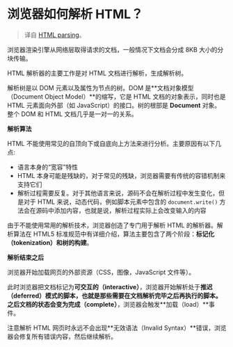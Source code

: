 # 浏览器如何解析 HTML？

> 译自 [HTML parsing](https://github.com/alex/what-happens-when#html-parsing)。

浏览器渲染引擎从网络层取得请求的文档，一般情况下文档会分成 8KB 大小的分块传输。

HTML 解析器的主要工作是对 HTML 文档进行解析，生成解析树。

解析树是以 DOM 元素以及属性为节点的树。DOM 是**文档对象模型（Document Object Model）**的缩写，它是 HTML 文档的对象表示，同时也是 HTML 元素面向外部（如 JavaScript）的接口。树的根部是 **Document** 对象。整个 DOM 和 HTML 文档几乎是一对一的关系。

**解析算法**

HTML 不能使用常见的自顶向下或自底向上方法来进行分析。主要原因有以下几点:

- 语言本身的“宽容”特性
- HTML 本身可能是残缺的，对于常见的残缺，浏览器需要有传统的容错机制来支持它们
- 解析过程需要反复。对于其他语言来说，源码不会在解析过程中发生变化，但是对于 HTML 来说，动态代码，例如脚本元素中包含的 `document.write()` 方法会在源码中添加内容，也就是说，解析过程实际上会改变输入的内容

由于不能使用常用的解析技术，浏览器创造了专门用于解析 HTML 的解析器。解析算法在 HTML5 标准规范中有详细介绍，算法主要包含了两个阶段：**标记化（tokenization）和树的构建**。

**解析结束之后**

浏览器开始加载网页的外部资源（CSS，图像，JavaScript 文件等）。

此时浏览器把文档标记为**可交互的（interactive）**，浏览器开始解析处于**推迟（deferred）**模式的脚本，也就是那些需要在文档解析完毕之后再执行的脚本。之后文档的状态会变为**完成（complete）**，浏览器会触发**加载（load）**事件。

注意解析 HTML 网页时永远不会出现**无效语法（Invalid Syntax）**错误，浏览器会修复所有错误内容，然后继续解析。
